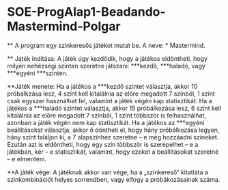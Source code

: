 # SOE-ProgAlap1-Beadando-Mastermind-Polgar

** A program egy színkeresős játékot mutat be. A neve: * Mastermind.

** Játék indítása:
A játék úgy kezdődik, hogy a játékos eldöntheti, hogy milyen nehézségi szinten szeretne játszani: ***kezdő, ***haladó, vagy ***egyéni ***szinten. 

**Játék menete: 
Ha a játékos a ***kezdő szintet választja, akkor 10 próbálkzása lesz, 4 színt kell kitalálnia az előre megadott 7 színből, 1 színt csak egyszer használhat fel, valamint a játék végén kap statisztikát. 
Ha a játékos a ***haladó szintet választja, akkor 15 próbálkozása lesz, 6 színt kell kitalálnia az előre megadott 7 színből, 1 színt többször is felhasználhat, azonban a játék végén nem kap statisztikát.
Ha a játékos az ***egyéni beállításokat választja, akkor ő döntheti el, hogy hány próbálkozása legyen, hány színt találjon ki, a 7 alapszínhez szeretne – e még hozzáadni színeket. Ezután azt is eldöntheti, hogy egy szín többször is szerepelhet – e a játékban, kér – e statisztikát, valamint, hogy ezeket a beállításokat szeretné – e elmenteni.

**A játék vége:
A játéknak akkor van vége, ha a „színkereső“ kitatláta a színkombinációt helyes sorrendben, vagy elfogy a próbákozásainak száma.
